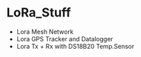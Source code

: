 # LoRa_Stuff
- Lora Mesh Network 
- Lora GPS Tracker and Datalogger
- Lora Tx + Rx with DS18B20 Temp.Sensor
